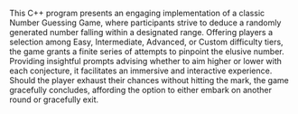 
This C++ program presents an engaging implementation of a classic Number Guessing Game,
where participants strive to deduce a randomly generated number falling within a designated range.
Offering players a selection among Easy, Intermediate, Advanced, or Custom difficulty tiers,
the game grants a finite series of attempts to pinpoint the elusive number. 
Providing insightful prompts advising whether to aim higher or lower with each conjecture, it facilitates an immersive and interactive experience. 
Should the player exhaust their chances without hitting the mark, the game gracefully concludes, 
affording the option to either embark on another round or gracefully exit.
